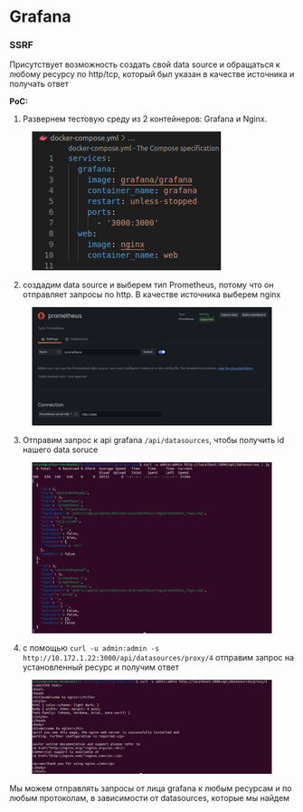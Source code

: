 # Grafana

### SSRF

Присутствует возможность создать свой data source и обращаться к любому ресурсу по http/tcp, который был указан в качестве источника и получать ответ

**PoC:**

1. Развернем тестовую среду из 2 контейнеров: Grafana и Nginx.

<figure><img src="../../../.gitbook/assets/image (9).png" alt=""><figcaption></figcaption></figure>

2. создадим data source и выберем тип Prometheus, потому что он отправляет запросы по http. В качестве источника выберем nginx

<figure><img src="../../../.gitbook/assets/image (7).png" alt=""><figcaption></figcaption></figure>

3. Отправим запрос к api grafana `/api/datasources`, чтобы получить id нашего data soruce

<figure><img src="../../../.gitbook/assets/image (10).png" alt=""><figcaption></figcaption></figure>

4. с помощью `curl -u admin:admin -s http://10.172.1.22:3000/api/datasources/proxy/4` отправим запрос на установленный ресурс и получим ответ

<figure><img src="../../../.gitbook/assets/image (19).png" alt=""><figcaption></figcaption></figure>

Мы можем отправлять запросы от лица grafana к любым ресурсам и по любым протоколам, в зависимости от datasources, которые мы найдем
